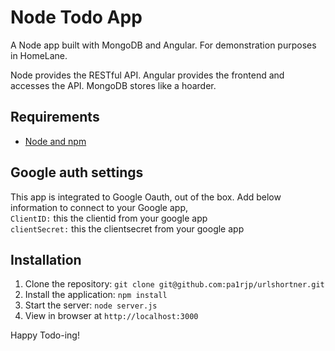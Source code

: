 # Node Todo App

A Node app built with MongoDB and Angular. For demonstration purposes in HomeLane.

Node provides the RESTful API. Angular provides the frontend and accesses the API. MongoDB stores like a hoarder.

## Requirements

- [Node and npm](http://nodejs.org)

## Google auth settings  

This app is integrated to Google Oauth, out of the box. Add below information to connect to your Google app,  
`ClientID:`  this the clientid from your google app  
`clientSecret:`  this the clientsecret from your google app  

## Installation

1. Clone the repository: `git clone git@github.com:pa1rjp/urlshortner.git`
2. Install the application: `npm install`
3. Start the server: `node server.js`
4. View in browser at `http://localhost:3000`

Happy Todo-ing!
